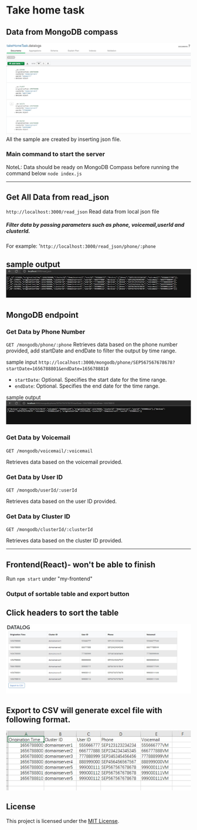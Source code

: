 # Take home task

## Data from MongoDB compass
![Picture Description](/imgs/MongoDB_compass.jpg)
All the sample are created by inserting json file.

### Main command to start the server
NoteL: Data should be ready on MongoDB Compass before running the command below
`node index.js`


--------------------------------------------
## Get All Data from read_json

`http://localhost:3000/read_json`
Read data from local json file
##### Filter data by passing parameters such as phone, voicemail,userId and clusterId.
For example:
'`http://localhost:3000/read_json/phone/:phone`


sample output
![Phone Output](/imgs/read_json.jpg)
-------------------------------------
## MongoDB endpoint 
### Get Data by Phone Number
`GET /mongodb/phone/:phone`
Retrieves data based on the phone number provided, add startDate and endDate to filter the output by time range.

sample input
`http://localhost:3000/mongodb/phone/SEP567567678678?startDate=1656788801&endDate=1656788810`
- `startDate`: Optional. Specifies the start date for the time range.
- `endDate`: Optional. Specifies the end date for the time range.

sample output
![Phone Output](/imgs/get_phone_by_time.jpg)


### Get Data by Voicemail

`GET /mongodb/voicemail/:voicemail`

Retrieves data based on the voicemail provided.

### Get Data by User ID

`GET /mongodb/userId/:userId`

Retrieves data based on the user ID provided.

### Get Data by Cluster ID

`GET /mongodb/clusterId/:clusterId`

Retrieves data based on the cluster ID provided.

--------------------------------------------------------------------
## Frontend(React)- won't be able to finish

Run `npm start` under "my-frontend"

### Output of sortable table and export button
## Click headers to sort the table
![table Output](/imgs/sortable_table.jpg)

## Export to CSV will generate excel file with following format.
![csv Output](/imgs/csv_output.jpg)

## License

This project is licensed under the [MIT License](https://opensource.org/licenses/MIT).